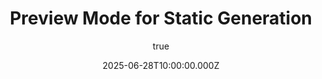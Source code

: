 ---
title: "Preview Mode for Static Generation"
excerpt: "Discover how Nouvo Ayiti 2075 leverages static generation for a robust and fast blog experience, ensuring our message of hope reaches everyone efficiently."
coverImage: "/images/blog/mission-banner.png"
date: "2025-06-28T10:00:00.000Z"
author:
  name: New Haiti Team 2075
  picture: "/images/nouvoayiti2075-logo.png"
ogImage:
  url: "/images/blog/mission-banner.png"
---